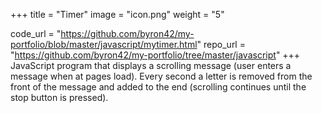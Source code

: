 +++
title = "Timer"
image = "icon.png"
weight = "5"

code_url = "https://github.com/byron42/my-portfolio/blob/master/javascript/mytimer.html"
repo_url = "https://github.com/byron42/my-portfolio/tree/master/javascript"
+++
JavaScript program that displays a scrolling message (user enters a message when at pages load).  Every second a letter is removed from the front of the message and added to the end (scrolling continues until the stop button is pressed).